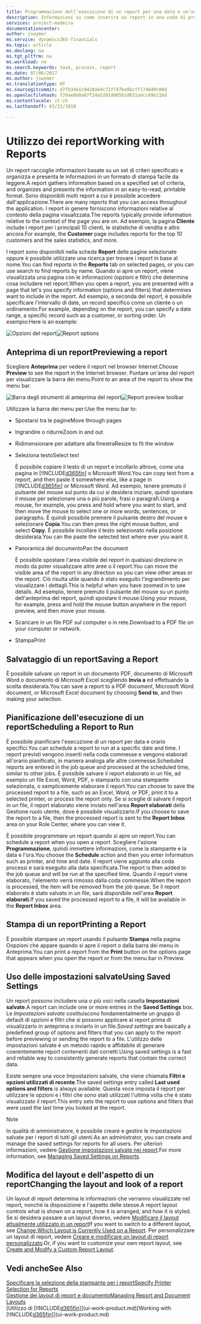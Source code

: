 ```yaml
---
title: Programmazione dell'esecuzione di un report per una data e un'ora specifiche | Documenti Microsoft
description: Informazioni su come inserire un report in una coda di processi e programmare per l'elaborazione per una data e un'ora specifiche.
services: project-madeira
documentationcenter: 
author: jswymer
ms.service: dynamics365-financials
ms.topic: article
ms.devlang: na
ms.tgt_pltfrm: na
ms.workload: na
ms.search.keywords: task, process, report
ms.date: 07/06/2017
ms.author: jswymer
ms.translationtype: HT
ms.sourcegitcommit: d7fb34e1c9428a64c71ff47be8bcff174649c00d
ms.openlocfilehash: f29ae6b0a87f24a5201dd05b1d631adcc69b116d
ms.contentlocale: it-ch
ms.lasthandoff: 03/22/2018

---
```

# <a name="working-with-reports"></a><span data-ttu-id="bcf36-103">Utilizzo dei report</span><span class="sxs-lookup"><span data-stu-id="bcf36-103">Working with Reports</span></span>
<span data-ttu-id="bcf36-104">Un report raccoglie informazioni basate su un set di criteri specificato e organizza e presenta le informazioni in un formato di stampa facile da leggere.</span><span class="sxs-lookup"><span data-stu-id="bcf36-104">A report gathers information based on a specified set of criteria, and organizes and presents the information in an easy-to-read, printable format.</span></span> <span data-ttu-id="bcf36-105">Sono disponibili molti report a cui è possibile accedere dall'applicazione.</span><span class="sxs-lookup"><span data-stu-id="bcf36-105">There are many reports that you can access throughout the application.</span></span> <span data-ttu-id="bcf36-106">I report in genere forniscono informazioni relative al contesto della pagina visualizzata.</span><span class="sxs-lookup"><span data-stu-id="bcf36-106">The reports typically provide information relative to the context of the page you are on.</span></span> <span data-ttu-id="bcf36-107">Ad esempio, la pagina **Cliente** include i report per i principali 10 clienti, le statistiche di vendita e altro ancora.</span><span class="sxs-lookup"><span data-stu-id="bcf36-107">For example, the **Customer** page includes reports for the top 10 customers and the sales statistics, and more.</span></span>

<span data-ttu-id="bcf36-108">I report sono disponibili nella scheda **Report** delle pagine selezionate oppure è possibile utilizzare una ricerca per trovare i report in base al nome.</span><span class="sxs-lookup"><span data-stu-id="bcf36-108">You can find reports in the **Reports** tab on selected pages, or you can use search to find reports by name.</span></span> <span data-ttu-id="bcf36-109">Quando si apre un report, viene visualizzata una pagina con le informazioni (opzioni e filtri) che determina cosa includere nel report.</span><span class="sxs-lookup"><span data-stu-id="bcf36-109">When you open a report, you are presented with a page that let's you specify information (options and filters) that determines want to include in the report.</span></span> <span data-ttu-id="bcf36-110">Ad esempio, a seconda del report, è possibile specificare l'intervallo di date, un record specifico come un cliente o un ordinamento.</span><span class="sxs-lookup"><span data-stu-id="bcf36-110">For example, depending on the report, you can specify a date range, a specific record such as a customer, or sorting order.</span></span> <span data-ttu-id="bcf36-111">Un esempio:</span><span class="sxs-lookup"><span data-stu-id="bcf36-111">Here is an example:</span></span>

<span data-ttu-id="bcf36-112">![Opzioni del report](media/report_options.png "Opzioni del report")</span><span class="sxs-lookup"><span data-stu-id="bcf36-112">![Report options](media/report_options.png "Report options")</span></span>

## <a name="previewing-a-report"></a><span data-ttu-id="bcf36-113">Anteprima di un report</span><span class="sxs-lookup"><span data-stu-id="bcf36-113">Previewing a report</span></span>
<span data-ttu-id="bcf36-114">Scegliere **Anteprima** per vedere il report nel browser Internet.</span><span class="sxs-lookup"><span data-stu-id="bcf36-114">Choose **Preview** to see the report in the Internet browser.</span></span> <span data-ttu-id="bcf36-115">Puntare un'area del report per visualizzare la barra dei menu.</span><span class="sxs-lookup"><span data-stu-id="bcf36-115">Point to an area of the report to show the menu bar.</span></span>  

<span data-ttu-id="bcf36-116">![Barra degli strumenti di anteprima del report](media/report_viewer.png "Barra degli strumenti di anteprima del report")</span><span class="sxs-lookup"><span data-stu-id="bcf36-116">![Report preview toolbar](media/report_viewer.png "Report preview toolbar")</span></span>

<span data-ttu-id="bcf36-117">Utilizzare la barra dei menu per:</span><span class="sxs-lookup"><span data-stu-id="bcf36-117">Use the menu bar to:</span></span>

-   <span data-ttu-id="bcf36-118">Spostarsi tra le pagine</span><span class="sxs-lookup"><span data-stu-id="bcf36-118">Move through pages</span></span>
-   <span data-ttu-id="bcf36-119">Ingrandire o ridurre</span><span class="sxs-lookup"><span data-stu-id="bcf36-119">Zoom in and out</span></span>
-   <span data-ttu-id="bcf36-120">Ridimensionare per adattare alla finestra</span><span class="sxs-lookup"><span data-stu-id="bcf36-120">Resize to fit the window</span></span>
-   <span data-ttu-id="bcf36-121">Seleziona testo</span><span class="sxs-lookup"><span data-stu-id="bcf36-121">Select text</span></span>

    <span data-ttu-id="bcf36-122">È possibile copiare il testo di un report e incollarlo altrove, come una pagina in [!INCLUDE[d365fin](includes/d365fin_md.md)] o Microsoft Word.</span><span class="sxs-lookup"><span data-stu-id="bcf36-122">You can copy text from a report, and then paste it somewhere else, like a page in [!INCLUDE[d365fin](includes/d365fin_md.md)] or Microsoft Word.</span></span>  <span data-ttu-id="bcf36-123">Ad esempio, tenere premuto il pulsante del mouse sul punto da cui si desidera iniziare, quindi spostare il mouse per selezionare una o più parole, frasi o paragrafi.</span><span class="sxs-lookup"><span data-stu-id="bcf36-123">Using a mouse, for example, you press and hold where you want to start, and then move the mouse to select one or more words, sentences, or paragraphs.</span></span> <span data-ttu-id="bcf36-124">È quindi possibile premere il pulsante destro del mouse e selezionare **Copia**.</span><span class="sxs-lookup"><span data-stu-id="bcf36-124">You can then press the right mouse button, and select **Copy**.</span></span> <span data-ttu-id="bcf36-125">È possibile incollare il testo selezionato nella posizione desiderata.</span><span class="sxs-lookup"><span data-stu-id="bcf36-125">You can the paste the selected text where ever you want it.</span></span>
-   <span data-ttu-id="bcf36-126">Panoramica del documento</span><span class="sxs-lookup"><span data-stu-id="bcf36-126">Pan the document</span></span>

    <span data-ttu-id="bcf36-127">È possibile spostare l'area visibile del report in qualsiasi direzione in modo da poter visualizzare altre aree o il report.</span><span class="sxs-lookup"><span data-stu-id="bcf36-127">You can move the visible area of the report in any direction so you can view other areas or the report.</span></span> <span data-ttu-id="bcf36-128">Ciò risulta utile quando è stato eseguito l'ingrandimento per visualizzare i dettagli.</span><span class="sxs-lookup"><span data-stu-id="bcf36-128">This is helpful when you have zoomed in to see details.</span></span>  <span data-ttu-id="bcf36-129">Ad esempio, tenere premuto il pulsante del mouse su un punto dell'anteprima del report, quindi spostare il mouse.</span><span class="sxs-lookup"><span data-stu-id="bcf36-129">Using your mouse, for example, press and hold the mouse button anywhere in the report preview, and then move your mouse.</span></span>

-   <span data-ttu-id="bcf36-130">Scaricare in un file PDF sul computer o in rete.</span><span class="sxs-lookup"><span data-stu-id="bcf36-130">Download to a PDF file on your computer or network.</span></span>
-   <span data-ttu-id="bcf36-131">Stampa</span><span class="sxs-lookup"><span data-stu-id="bcf36-131">Print</span></span>


## <a name="saving-a-report"></a><span data-ttu-id="bcf36-132">Salvataggio di un report</span><span class="sxs-lookup"><span data-stu-id="bcf36-132">Saving a Report</span></span>
<span data-ttu-id="bcf36-133">È possibile salvare un report in un documento PDF, documento di Microsoft Word o documento di Microsoft Excel scegliendo **Invia a** ed effettuando la scelta desiderata.</span><span class="sxs-lookup"><span data-stu-id="bcf36-133">You can save a report to a PDF document, Microsoft Word document, or Microsoft Excel document by choosing **Send to**, and then making your selection.</span></span>

## <a name="ScheduleReport"></a> <span data-ttu-id="bcf36-134">Pianificazione dell'esecuzione di un report</span><span class="sxs-lookup"><span data-stu-id="bcf36-134">Scheduling a Report to Run</span></span>
<span data-ttu-id="bcf36-135">È possibile pianificare l'esecuzione di un report per data e orario specifici.</span><span class="sxs-lookup"><span data-stu-id="bcf36-135">You can schedule a report to run at a specific date and time.</span></span> <span data-ttu-id="bcf36-136">I report previsti vengono inseriti nella coda commesse e vengono elaborati all'orario pianificato, in maniera analoga alle altre commesse.</span><span class="sxs-lookup"><span data-stu-id="bcf36-136">Scheduled reports are entered in the job queue and processed at the scheduled time, similar to other jobs.</span></span> <span data-ttu-id="bcf36-137">È possibile salvare il report elaborato in un file, ad esempio un file Excel, Word, PDF, o stamparlo con una stampante selezionata, o semplicemente elaborare il report.</span><span class="sxs-lookup"><span data-stu-id="bcf36-137">You can choose to save the processed report to a file, such as an Excel, Word, or PDF, print it to a selected printer, or process the report only.</span></span> <span data-ttu-id="bcf36-138">Se si sceglie di salvare il report in un file, il report elaborato viene inviato nell'area **Report elaborati** della Gestione ruolo utente, dove è possibile visualizzarlo.</span><span class="sxs-lookup"><span data-stu-id="bcf36-138">If you choose to save the report to a file, then the processed report is sent to the **Report Inbox** area on your Role Center, where you can view it.</span></span>

<span data-ttu-id="bcf36-139">È possibile programmare un report quando si apre un report.</span><span class="sxs-lookup"><span data-stu-id="bcf36-139">You can schedule a report when you open a report.</span></span> <span data-ttu-id="bcf36-140">Scegliere l'azione **Programmazione**, quindi immettere informazioni, come la stampante e la data e l'ora.</span><span class="sxs-lookup"><span data-stu-id="bcf36-140">You choose the **Schedule** action and then you enter information such as printer, and time and date.</span></span> <span data-ttu-id="bcf36-141">Il report viene aggiunto alla coda processi e sarà eseguito alla data specificata.</span><span class="sxs-lookup"><span data-stu-id="bcf36-141">The report is then added to the job queue and will be run at the specified time.</span></span> <span data-ttu-id="bcf36-142">Quando il report viene elaborato, l'elemento verrà rimosso dalla coda commesse.</span><span class="sxs-lookup"><span data-stu-id="bcf36-142">When the report is processed, the item will be removed from the job queue.</span></span> <span data-ttu-id="bcf36-143">Se il report elaborato è stato salvato in un file, sarà disponibile nell'area **Report elaborati**.</span><span class="sxs-lookup"><span data-stu-id="bcf36-143">If you saved the processed report to a file, it will be available in the **Report Inbox** area.</span></span>

## <a name="PrintReport"></a><span data-ttu-id="bcf36-144">Stampa di un report</span><span class="sxs-lookup"><span data-stu-id="bcf36-144">Printing a Report</span></span>
<span data-ttu-id="bcf36-145">È possibile stampare un report usando il pulsante **Stampa** nella pagina Oopzioni che appare quando si apre il report o dalla barra dei menu in Anteprima.</span><span class="sxs-lookup"><span data-stu-id="bcf36-145">You can print a report from the **Print** button on the options page that appears when you open the report or from the menu bar in Preview.</span></span>

## <a name="using-saved-settings"></a><span data-ttu-id="bcf36-146">Uso delle impostazioni salvate</span><span class="sxs-lookup"><span data-stu-id="bcf36-146">Using Saved Settings</span></span>
<span data-ttu-id="bcf36-147">Un report possono includere una o più voci nella casella **Impostazioni salvate**.</span><span class="sxs-lookup"><span data-stu-id="bcf36-147">A report can include one or more entries in the **Saved Settings** box.</span></span> <span data-ttu-id="bcf36-148">Le *Impostazioni salvate* costituiscono fondamentalmente un gruppo di default di opzioni e filtri che si possono applicare al report prima di visualizzarlo in anteprima o inviarlo in un file.</span><span class="sxs-lookup"><span data-stu-id="bcf36-148">*Saved settings* are basically a predefined group of options and filters that you can apply to the report before previewing or sending the report to a file.</span></span> <span data-ttu-id="bcf36-149">L'utilizzo delle impostazioni salvate è un metodo rapido e affidabile di generare coerentemente report contenenti dati corretti.</span><span class="sxs-lookup"><span data-stu-id="bcf36-149">Using saved settings is a fast and reliable way to consistently generate reports that contain the correct data.</span></span>

<span data-ttu-id="bcf36-150">Esiste sempre una voce Impostazioni salvate, che viene chiamata **Filtri e opzioni utilizzati di recente**.</span><span class="sxs-lookup"><span data-stu-id="bcf36-150">The saved settings entry called **Last used options and filters** is always available.</span></span> <span data-ttu-id="bcf36-151">Questa voce imposta il report per utilizzare le opzioni e i filtri che sono stati utilizzati l'ultima volta che è stato visualizzato il report.</span><span class="sxs-lookup"><span data-stu-id="bcf36-151">This entry sets the report to use options and filters that were used the last time you looked at the report.</span></span>

>[!NOTE]
><span data-ttu-id="bcf36-152">In qualità di amministratore, è possibile creare e gestire le impostazioni salvate per i report di tutti gli utenti.</span><span class="sxs-lookup"><span data-stu-id="bcf36-152">As an administrator, you can create and manage the saved settings for reports for all users.</span></span> <span data-ttu-id="bcf36-153">Per ulteriori informazioni, vedere [Gestione impostazioni salvate nei report](reports-saving-reusing-settings.md).</span><span class="sxs-lookup"><span data-stu-id="bcf36-153">For more information, see [Managing Saved Settings on Reports](reports-saving-reusing-settings.md).</span></span>

## <a name="changing-the-layout-and-look-of-a-report"></a><span data-ttu-id="bcf36-154">Modifica del layout e dell'aspetto di un report</span><span class="sxs-lookup"><span data-stu-id="bcf36-154">Changing the layout and look of a report</span></span>
<span data-ttu-id="bcf36-155">Un layout di report determina le informazioni che verranno visualizzate nel report, nonché la disposizione e l'aspetto delle stesse.</span><span class="sxs-lookup"><span data-stu-id="bcf36-155">A report layout controls what is shown on a report, how it is arranged, and how it is styled.</span></span> <span data-ttu-id="bcf36-156">Se si desidera passare a un layout diverso, vedere [Modificare il layout attualmente utilizzato in un report](ui-how-change-layout-currently-used-report.md)</span><span class="sxs-lookup"><span data-stu-id="bcf36-156">If you want to switch to a different layout, see [Change Which Layout is Currently Used on a Report](ui-how-change-layout-currently-used-report.md).</span></span> <span data-ttu-id="bcf36-157">Per personalizzare un layout di report, vedere [Creare e modificare un layout di report personalizzato](ui-how-create-custom-report-layout.md).</span><span class="sxs-lookup"><span data-stu-id="bcf36-157">Or, if you want to customize your own report layout, see [Create and Modify a Custom Report Layout](ui-how-create-custom-report-layout.md).</span></span>

## <a name="see-also"></a><span data-ttu-id="bcf36-158">Vedi anche</span><span class="sxs-lookup"><span data-stu-id="bcf36-158">See Also</span></span>
[<span data-ttu-id="bcf36-159">Specificare la selezione della stampante per i report</span><span class="sxs-lookup"><span data-stu-id="bcf36-159">Specify Printer Selection for Reports</span></span>](ui-specify-printer-selection-reports.md)  
[<span data-ttu-id="bcf36-160">Gestione dei layout di report e documento</span><span class="sxs-lookup"><span data-stu-id="bcf36-160">Managing Report and Document Layouts</span></span>](ui-manage-report-layouts.md)  
<span data-ttu-id="bcf36-161">[Utilizzo di [!INCLUDE[d365fin](includes/d365fin_md.md)]](ui-work-product.md)</span><span class="sxs-lookup"><span data-stu-id="bcf36-161">[Working with [!INCLUDE[d365fin](includes/d365fin_md.md)]](ui-work-product.md)</span></span>

